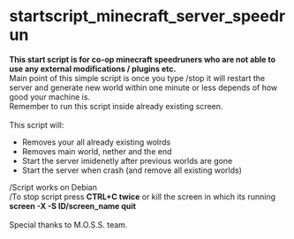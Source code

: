 # startscript_minecraft_server_speedrun

**This start script is for co-op minecraft speedruners who are not able to use any external modifications / plugins etc.**        <br/>
Main point of this simple script is once you type /stop it will restart the server and generate new world within one minute or less depends of how good your machine is.<br/>
Remember to run this script inside already existing screen.<br/>
 <br/>
This script will:
- Removes your all already existing wolrds
- Removes main world, nether and the end
- Start the server imidenetly after previous worlds are gone
- Start the server when crash (and remove all existing worlds)

/Script works on Debian <br/>
/To stop script press **CTRL+C twice** or kill the screen in which its running **screen -X -S ID/screen_name quit**<br/>
<br/>
Special thanks to M.O.S.S. team.
